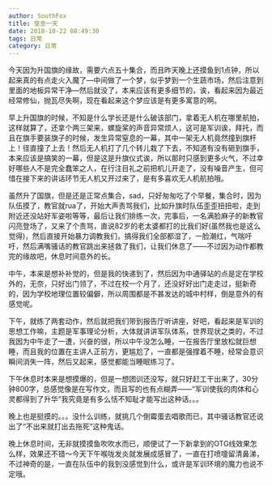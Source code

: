 ```yaml
---
author: SouthFox
title: 窒息一天
date: 2018-10-22 08:49:30
tags: 日常
category: 日常
---
```


今天因为升国旗的缘故，需要六点五十集合，而且昨天晚上还摸鱼到1点钟，所以起来真的有点走火入魔了&mdash;中间做了一个梦，似乎梦到一个生蔬市场，然后注意到里面的地板异常干净&mdash;然后就没了，本来应该有更多细节的，诶，看起来因为最近经常修仙，抛瓦尽失啊，现在看起来这个梦应该是有更多寓意的啊。

<!--more-->

早上升国旗的时候，不知是什么学长还是什么破该部门，拿着无人机在哪里航拍，这样就算了，还拿个两三架来，螺旋桨的声音异常烦人，这可是军训诶，拜托，而且在旗手要装旗子的时候，发生异常窒息的一幕，其中一架无人机竟然撞到旗杆上！径直撞了上去！然后无人机打了几个转儿栽了下去，不知道有没有砸到旗手，本来应该是搞笑的一幕，但是这是升旗仪式诶，所以那时只感到更多火气，不过幸好哪些人不是完全蠢笨之人，在行注目礼之前把机儿开走了，没有噪音产生，但可惜在接下来的讲话环节无人机又开过来了，是有多喜欢无人机航拍哦。

虽然升了国旗，但是还是正常点集合，sad，只好匆匆吃了个早餐，集合时，因为队伍摸了，教官就rua了，开始大声责骂我们，比如升旗时队伍歪歪扭扭啦，走到附近还没站好军姿啦等等，最后让我们排练一次，完事后，一名满脸麻子的新教官闪亮登场了，又来了个责骂，直说82岁的老太婆都打的比我们好(虽然我也是这么觉得)，然后直接开始暴力调教我们，搞得我们全部都湿了，一脸潮红，气喘吁吁，然后满嘴骚话的教官跳出来拯救了我们，让我们休息了&mdash;&mdash;不过因为动作都教完的缘故吧，休息时间意外的长。

中午，本来是想补补觉的，但是我的快递到了，然后因为中通驿站的点是定在学校外的，无奈，只好出门领了，不过在校一个月了，还没好好出门走走过，挺新奇的，因为学校地理位置较偏僻，所以周围都是不甚发达的城中村样，倒是意外的有感觉呢。

下午，就练了两套动作，然后就把我们带到报告厅听讲座，好吧，看起来是军训的思想工作嘛，主题是军事理论分析，大体就讲讲军队体系，世界现状之类的，不过我因为中午走了一遭，兴奋的很，所以中午没怎么睡，一在报告厅里放松就巨想睡，而且我的位置在主讲人正前方，更尴尬了，一直都是强撑着不睡，经常会意识瞬间消失一阵，然后又起来，感觉都能当睡眠练习了。

下午休息时本来是想摸爆的，但是一想团训还没写，就只好赶工干出来了，30分钟800字，总感觉像是在写作文，而且写的也有点糊弄&mdash;&mdash;&ldquo;军训使我的肉体和心灵都得到了升华&rdquo;我究竟是有多么恬不知耻才能写出这种话。。。

 晚上也是挺摸的。。。没什么训练，就挑几个倒霉蛋去唱歌而已，其中骚话教官还说出了&ldquo;不出来就打出去拖死&rdquo;这种鬼话。

晚上休息时间，无非就摸摸鱼吹吹水而已，顺便试了一下新拿到的OTG线效果怎么样，效果还不错～今天下午喉咙发炎就发展成感冒了，一直在打喷嚏留清鼻涕，不过神奇的是，一直在队伍中的我到没感觉到什么，或许是军训环境的魔力也说不定哦。